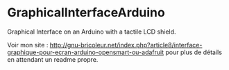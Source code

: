 # GraphicalInterfaceArduino
Graphical Interface on an Arduino with a tactile LCD shield.

Voir mon site : http://gnu-bricoleur.net/index.php?article8/interface-graphique-pour-ecran-arduino-opensmart-ou-adafruit
pour plus de détails en attendant un readme propre.
